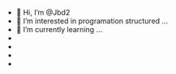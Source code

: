 - 👋 Hi, I’m @Jbd2
- 👀 I’m interested in programation structured ...
- 🌱 I’m currently learning ...
- 
- 
- 
- 

<!---
Jbd2/Jbd2 is a ✨ special ✨ repository because its `README.md` (this file) appears on your GitHub profile.
You can click the Preview link to take a look at your changes.
--->
